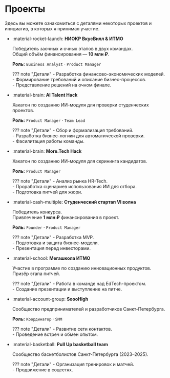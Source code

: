 # Проекты

Здесь вы можете ознакомиться с деталями некоторых проектов и инициатив, в которых я принимал участие.

<div class="grid cards" markdown="1">

-   :material-rocket-launch: **НИОКР ВкусВилл & ИТМО**
    
    Победитель заочных и очных этапов в двух командах.  
    Общий объём финансирования — **10 млн ₽**.

    **Роль:** `Business Analyst` · `Product Manager`  

    ??? note "Детали"
        - Разработка финансово-экономических моделей.  
        - Формирование требований и описание бизнес-процессов.  
        - Представление решений на очном финале.  

-   :material-brain: **AI Talent Hack**
    
    Хакатон по созданию ИИ-модуля для проверки студенческих проектов.  

    **Роль:** `Product Manager` · `Team Lead`  

    ??? note "Детали"
        - Сбор и формализация требований.  
        - Разработка бизнес-логики для автоматической проверки.  
        - Фасилитация работы команды.  

-   :material-brain: **More.Tech Hack**
    
    Хакатон по созданию ИИ-модуля для скрининга кандидатов.  

    **Роль:** `Product Manager`  

    ??? note "Детали"
        - Анализ рынка HR-Tech.  
        - Проработка сценариев использования ИИ для отбора.  
        - Подготовка питчей для жюри.  

-   :material-cash-multiple: **Студенческий стартап VI волна**
    
    Победитель конкурса.  
    Привлечение **1 млн ₽** финансирования в проект.  

    **Роль:** `Founder` · `Product Manager`  

    ??? note "Детали"
        - Разработка MVP.  
        - Подготовка и защита бизнес-модели.  
        - Презентация перед инвесторами.  

-   :material-school: **Мегашкола ИТМО**
    
    Участие в программе по созданию инновационных продуктов.  
    Призёр этапа питчей.  

    ??? note "Детали"
        - Работа в команде над EdTech-проектом.  
        - Создание презентации и выступление на питче.  

-   :material-account-group: **SoooHigh**
    
    Сообщество предпринимателей и разработчиков Санкт-Петербурга.  

    **Роль:** `Координатор` · `SMM`  

    ??? note "Детали"
        - Развитие сети контактов.  
        - Проведение встреч и обмен опытом.  

-   :material-basketball: **Pull Up basketball team**
    
    Сообщество баскетболистов Санкт-Петербурга (2023–2025).  

    ??? note "Детали"
        - Организация тренировок и матчей.  
        - Продвижение в соцсетях.  

</div>
